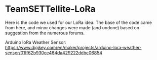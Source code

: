 # TeamSETTellite-LoRa
Here is the code we used for our LoRa idea. The base of the code came from here, and minor changes were made (and undone) based on suggestion from the numerous forums. 

Arduino loRa Weather Sensor: https://www.digikey.com/en/maker/projects/arduino-lora-weather-sensor/01ff62b930ce464da429222ddbc06854
